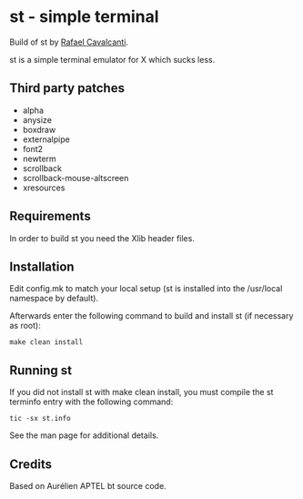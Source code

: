 # st - simple terminal

Build of st by [Rafael Cavalcanti](https://rafaelc.org).

st is a simple terminal emulator for X which sucks less.

## Third party patches

- alpha
- anysize
- boxdraw
- externalpipe
- font2
- newterm
- scrollback
- scrollback-mouse-altscreen
- xresources

## Requirements

In order to build st you need the Xlib header files.

## Installation

Edit config.mk to match your local setup (st is installed into
the /usr/local namespace by default).

Afterwards enter the following command to build and install st (if
necessary as root):

    make clean install

## Running st

If you did not install st with make clean install, you must compile
the st terminfo entry with the following command:

    tic -sx st.info

See the man page for additional details.

## Credits

Based on Aurélien APTEL <aurelien dot aptel at gmail dot com> bt source code.

